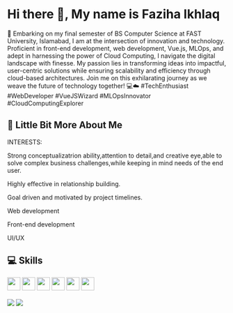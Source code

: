 # Hi there 👋, My name is Faziha Ikhlaq


🚀 Embarking on my final semester of BS Computer Science at FAST University, Islamabad, I am at the intersection of innovation and technology. Proficient in front-end development, web development, Vue.js, MLOps, and adept in harnessing the power of Cloud Computing, I navigate the digital landscape with finesse. My passion lies in transforming ideas into impactful, user-centric solutions while ensuring scalability and efficiency through cloud-based architectures. Join me on this exhilarating journey as we weave the future of technology together! 💻☁️ #TechEnthusiast #WebDeveloper #VueJSWizard #MLOpsInnovator #CloudComputingExplorer

## 💫 Little Bit More About Me

INTERESTS:
<p> Strong conceptualizatrion ability,attention to detail,and creative eye,able to solve complex
business challenges,while keeping in mind needs of the end user.</p>
<p> Highly effective in relationship building. </p>
<p> Goal driven and motivated by project timelines. </p>
<p> Web development</p>
<p> Front-end development</p>
<p> UI/UX</p>
 

## 💻 Skills
<p>
<img src="https://img.shields.io/badge/python-3670A0?style=for-the-badge&logo=python&logoColor=ffdd54" style="margin-bottom: 4px;" height="30px">
<img src="https://img.shields.io/badge/javascript-%23323330.svg?style=for-the-badge&logo=javascript&logoColor=%23F7DF1E" style="margin-bottom: 4px;" height="30px">
<img src="https://img.shields.io/badge/html5-%23E34F26.svg?style=for-the-badge&logo=html5&logoColor=white" style="margin-bottom: 4px;" height="30px">
<img src="https://img.shields.io/badge/css3-%231572B6.svg?style=for-the-badge&logo=css3&logoColor=white" style="margin-bottom: 4px;" height="30px">
<img src="https://img.shields.io/badge/bootstrap-%23563D7C.svg?style=for-the-badge&logo=bootstrap&logoColor=white" style="margin-bottom: 4px;" height="30px">
<img src="https://img.shields.io/badge/git-%23F05033.svg?style=for-the-badge&logo=git&logoColor=white" style="margin-bottom: 4px;" height="30px">
</p>
<img align="center" src="https://github-readme-stats.vercel.app/api?username=Faziha&show_icons=true&theme=tokyonight" />
<img align="center" src="https://github-readme-stats.vercel.app/api/top-langs/?username=Faziha&langs_count=10&layout=compact&theme=tokyonight" />
